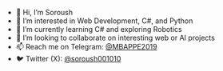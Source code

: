 - 👋 Hi, I’m Soroush  
- 👀 I’m interested in Web Development, C#, and Python  
- 🌱 I’m currently learning C# and exploring Robotics  
- 💞️ I’m looking to collaborate on interesting web or AI projects  
- 📫 Reach me on Telegram: [@MBAPPE2019](https://t.me/MBAPPE2019)  
- 🐦 Twitter (X): [@soroush001010](https://x.com/soroush001010)
